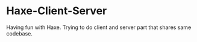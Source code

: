 # Haxe-Client-Server
Having fun with Haxe. Trying to do client and server part that shares same codebase.
